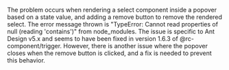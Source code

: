 The problem occurs when rendering a select component inside a popover based on a state value, and adding a remove button to remove the rendered select. The error message thrown is "TypeError: Cannot read properties of null (reading 'contains')" from node_modules. The issue is specific to Ant Design v5.x and seems to have been fixed in version 1.6.3 of @rc-component/trigger. However, there is another issue where the popover closes when the remove button is clicked, and a fix is needed to prevent this behavior.
